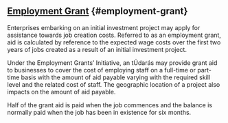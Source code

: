 ## [Employment Grant](http://www.udaras.ie/en/forbairt-fiontraiochta/cunamh-airgid/deontas-fostaiochta) {#employment-grant}

Enterprises embarking on an initial investment project may apply for assistance towards job creation costs. Referred to as an employment grant, aid is calculated by reference to the expected wage costs over the first two years of jobs created as a result of an initial investment project.

Under the Employment Grants’ Initiative, an tÚdarás may provide grant aid to businesses to cover the cost of employing staff on a full-time or part-time basis with the amount of aid payable varying with the required skill level and the related cost of staff. The geographic location of a project also impacts on the amount of aid payable.

Half of the grant aid is paid when the job commences and the balance is normally paid when the job has been in existence for six months.